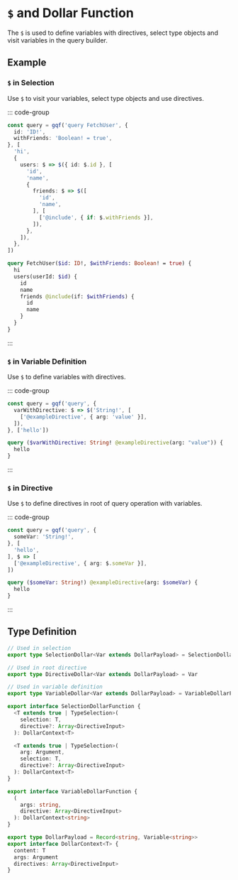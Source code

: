# `$` and Dollar Function

The `$` is used to define variables with directives, select type objects and visit variables in the query builder.

## Example

### `$` in Selection

Use `$` to visit your variables, select type objects and use directives.

::: code-group
```ts [Query Builder]
const query = gqf('query FetchUser', {
  id: 'ID!',
  withFriends: 'Boolean! = true',
}, [
  'hi',
  {
    users: $ => $({ id: $.id }, [
      'id',
      'name',
      {
        friends: $ => $([
          'id',
          'name',
        ], [
          ['@include', { if: $.withFriends }],
        ]),
      },
    ]),
  },
])
```

```graphql [GraphQL Query]
query FetchUser($id: ID!, $withFriends: Boolean! = true) {
  hi
  users(userId: $id) {
    id
    name
    friends @include(if: $withFriends) {
      id
      name
    }
  }
}
```
:::

### `$` in Variable Definition

Use `$` to define variables with directives.

::: code-group
```ts [Query Builder]
const query = gqf('query', {
  varWithDirective: $ => $('String!', [
    ['@exampleDirective', { arg: 'value' }],
  ]),
}, ['hello'])
```

```graphql [GraphQL Query]
query ($varWithDirective: String! @exampleDirective(arg: "value")) {
  hello
}
```
:::

### `$` in Directive

Use `$` to define directives in root of query operation with variables.

::: code-group
```ts [Query Builder]
const query = gqf('query', {
  someVar: 'String!',
}, [
  'hello',
], $ => [
  ['@exampleDirective', { arg: $.someVar }],
])
```

```graphql [GraphQL Query]
query ($someVar: String!) @exampleDirective(arg: $someVar) {
  hello
}
```
:::

## Type Definition

```ts
// Used in selection
export type SelectionDollar<Var extends DollarPayload> = SelectionDollarFunction<Var> & Var

// Used in root directive
export type DirectiveDollar<Var extends DollarPayload> = Var

// Used in variable definition
export type VariableDollar<Var extends DollarPayload> = VariableDollarFunction

export interface SelectionDollarFunction {
  <T extends true | TypeSelection>(
    selection: T,
    directive?: Array<DirectiveInput>
  ): DollarContext<T>

  <T extends true | TypeSelection>(
    arg: Argument,
    selection: T,
    directive?: Array<DirectiveInput>
  ): DollarContext<T>
}

export interface VariableDollarFunction {
  (
    args: string,
    directive: Array<DirectiveInput>
  ): DollarContext<string>
}

export type DollarPayload = Record<string, Variable<string>>
export interface DollarContext<T> {
  content: T
  args: Argument
  directives: Array<DirectiveInput>
}
```
